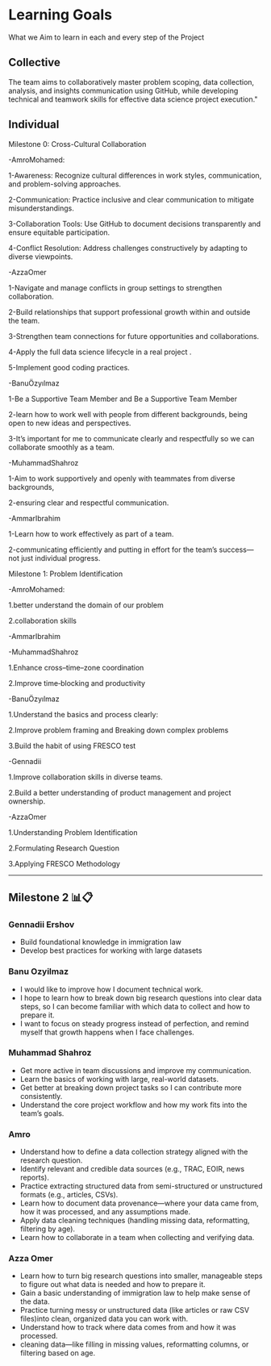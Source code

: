 # Learning Goals

What we Aim to learn in each and every step of the Project

## Collective

The team aims to collaboratively master problem scoping, data collection, analysis,
and insights communication using GitHub, while developing technical and teamwork
skills for effective data science project execution."

## Individual

Milestone 0: Cross-Cultural Collaboration

-AmroMohamed:

1-Awareness: Recognize cultural differences in work styles, communication,
and problem-solving approaches.

2-Communication: Practice inclusive and clear communication to mitigate misunderstandings.

3-Collaboration Tools: Use GitHub to document decisions transparently
and ensure equitable participation.

4-Conflict Resolution: Address challenges constructively by adapting to diverse viewpoints.

-AzzaOmer

1-Navigate and manage conflicts in group settings to strengthen collaboration.

2-Build relationships that support professional growth within and outside the team.

3-Strengthen team connections for future opportunities and collaborations.

4-Apply the full data science lifecycle in a real project .

5-Implement good coding practices.

-BanuÖzyılmaz

1-Be a Supportive Team Member and Be a Supportive Team Member

2-learn how to work well with people from different backgrounds,
being open to new ideas and perspectives.

3-It’s important for me to communicate clearly and respectfully
so we can collaborate smoothly as a team.

-MuhammadShahroz

1-Aim to work supportively and openly with teammates from diverse backgrounds,

2-ensuring clear and respectful communication.

-AmmarIbrahim

1-Learn how to work effectively as part of a team.

2-communicating efficiently and putting in effort for the team’s
success—not just individual progress.

Milestone 1: Problem Identification

-AmroMohamed:

1.better understand the domain of our problem

2.collaboration skills

-AmmarIbrahim

-MuhammadShahroz

1.Enhance cross–time–zone coordination

2.Improve time‑blocking and productivity

-BanuÖzyılmaz

1.Understand the basics and process clearly:

2.Improve problem framing and Breaking down complex problems

3.Build the habit of using FRESCO test

-Gennadii

1.Improve collaboration skills in diverse teams.

2.Build a better understanding of product management and project ownership.

-AzzaOmer

1.Understanding Problem Identification

2.Formulating Research Question

3.Applying FRESCO Methodology

---

## Milestone 2 📊📋

### Gennadii Ershov

- Build foundational knowledge in immigration law
- Develop best practices for working with large datasets

### Banu Ozyilmaz

- I would like to improve how I document technical work.
- I hope to learn how to break down big research questions into
clear data steps, so I can become familiar with which data to
collect and how to prepare it.
- I want to focus on steady progress instead of perfection,
and remind myself that growth happens when I face challenges.

### Muhammad Shahroz

- Get more active in team discussions and improve my communication.
- Learn the basics of working with large, real-world datasets.
- Get better at breaking down project tasks so I can contribute more consistently.
- Understand the core project workflow and how my work fits into the team’s goals.

### Amro

- Understand how to define a data collection strategy aligned with the research question.
- Identify relevant and credible data sources (e.g., TRAC, EOIR, news reports).
- Practice extracting structured data from semi-structured or
unstructured formats (e.g., articles, CSVs).
- Learn how to document data provenance—where your data came from,
how it was processed, and any assumptions made.
- Apply data cleaning techniques (handling missing data,
reformatting, filtering by age).
- Learn how to collaborate in a team when collecting and verifying data.

### Azza Omer

- Learn how to turn big research questions into smaller,
manageable steps to figure out what data is needed and how to prepare it.
- Gain a basic understanding of immigration law to help make
sense of the data.
- Practice turning messy or unstructured data
(like articles or raw CSV files)into clean, organized data you can work with.
- Understand how to track where data comes from and how it was processed.
- cleaning data—like filling in missing values,
reformatting columns, or filtering based on age.
